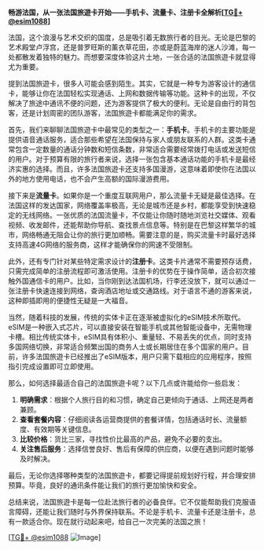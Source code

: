 **畅游法国，从一张法国旅遊卡开始——手机卡、流量卡、注册卡全解析[[TG💪+ @esim1088](https://t.me/s/esim1088)]**

法国，这个浪漫与艺术交织的国度，总是吸引着无数旅行者的目光。无论是巴黎的艺术殿堂卢浮宫，还是普罗旺斯的薰衣草花田，亦或是蔚蓝海岸的迷人沙滩，每一处都散发着独特的魅力。而想要深度体验这片土地，一张合适的法国旅遊卡就显得尤为重要。

提到法国旅遊卡，很多人可能会感到陌生。其实，它就是一种专为游客设计的通信卡，能够让你在法国轻松实现通话、上网和数据传输等功能。这种卡的出现，不仅解决了旅途中通讯不便的问题，还为游客提供了极大的便利。无论是自由行的背包客，还是计划周密的团队游客，法国旅遊卡都能满足你的需求。

首先，我们来聊聊法国旅遊卡中最常见的类型之一：**手机卡**。手机卡的主要功能是提供语音通话服务，适合那些希望在法国保持与家人或朋友联系的人群。这类卡通常包含一定数量的通话分钟数和短信条数，非常适合需要经常拨打电话或发送短信的用户。对于预算有限的旅行者来说，选择一张包含基本通话功能的手机卡是最经济实惠的选择。而且，许多法国旅遊卡还支持多国漫游，这意味着即使你在法国以外的地方使用电话，也不会产生高额的国际漫游费用。

接下来是**流量卡**。如果你是一个重度互联网用户，那么流量卡无疑是最佳选择。在法国这样的发达国家，网络覆盖率极高，无论是城市还是乡村，都能享受到快速稳定的无线网络。一张优质的法国流量卡，不仅能让你随时随地浏览社交媒体、观看视频、收发邮件，还能帮助你导航、查找景点信息等。特别是在巴黎这样繁华的城市，网络畅通无阻会让你的旅行更加顺畅。需要注意的是，购买流量卡时最好选择支持高速4G网络的服务商，这样才能确保你的网速不受限制。

此外，还有专门针对某些特定需求设计的**注册卡**。这类卡片通常不需要预存话费，只需完成简单的注册流程即可激活使用。注册卡的优势在于操作简单，适合初次接触外国通信卡的用户。比如，当你刚到达法国机场，行李还没放下，就可以通过一张注册卡快速连接到网络，查询酒店地址或交通路线。对于语言不通的游客来说，这种即插即用的便捷性无疑是一大福音。

当然，随着科技的发展，传统的实体卡正在逐渐被虚拟化的eSIM技术所取代。eSIM是一种嵌入式芯片，可以直接安装在智能手机或其他智能设备中，无需物理卡槽。相比传统实体卡，eSIM具有体积小、重量轻、不易丢失的优点，同时支持多国网络切换，非常适合频繁出国的商务人士或长期居住在多个国家的用户。目前，许多法国旅遊卡已经推出了eSIM版本，用户只需下载相应的应用程序，按照指引完成设置即可立即使用。

那么，如何选择最适合自己的法国旅遊卡呢？以下几点或许能给你一些启发：

1. **明确需求**：根据个人旅行目的和习惯，确定自己更倾向于通话、上网还是两者兼顾。
2. **查看套餐内容**：仔细阅读各运营商提供的套餐详情，包括通话时长、流量额度、有效期等关键信息。
3. **比较价格**：货比三家，寻找性价比最高的产品，避免不必要的支出。
4. **关注售后服务**：选择信誉良好、售后有保障的供应商，以便在遇到问题时能够及时解决。

最后，无论你选择哪种类型的法国旅遊卡，都要记得提前规划好行程，并合理安排预算。毕竟，良好的通讯条件能让我们的旅行更加愉快和安全。

总结来说，法国旅遊卡是每一位赴法旅行者的必备良伴。它不仅能帮助我们克服语言障碍，还能让我们随时与外界保持联系。不论是手机卡、流量卡还是注册卡，总有一款适合你。现在就行动起来吧，给自己一次完美的法国之旅！

[[TG💪+ @esim1088](https://t.me/s/esim1088) ![Image](https://i.postimg.cc/4NQfJmqS/Snipaste-2025-05-13-00-14-12.png)]